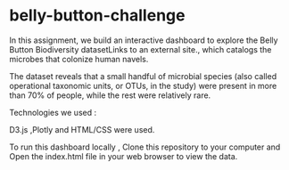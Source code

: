 # belly-button-challenge

In this assignment, we build an interactive dashboard to explore the Belly Button Biodiversity datasetLinks to an external site., which catalogs the microbes that colonize human navels.

The dataset reveals that a small handful of microbial species (also called operational taxonomic units, or OTUs, in the study) were present in more than 70% of people, while the rest were relatively rare.

Technologies we used :

D3.js ,Plotly and HTML/CSS were used. 

To run this dashboard locally , Clone this repository to your computer and Open the index.html file in your web browser to view the data. 
